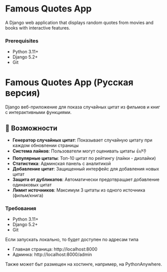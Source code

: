 # Famous Quotes App

A Django web application that displays random quotes from movies and books with interactive features.

### Prerequisites
- Python 3.11+
- Django 5.2+
- Git

# Famous Quotes App (Русская версия)

Django веб-приложение для показа случайных цитат из фильмов и книг с интерактивными функциями.

## 🌟 Возможности

- **Генератор случайных цитат**: Показывает случайную цитату при каждом обновлении страницы
- **Система лайков**: Пользователи могут оценивать цитаты 👍/👎
- **Популярные цитаты**: Топ-10 цитат по рейтингу (лайки - дизлайки)
- **Статистика**: Админская панель с аналитикой
- **Добавление цитат**: Защищенный интерфейс для добавления новых цитат
- **Защита от дубликатов**: Автоматически предотвращает добавление одинаковых цитат
- **Лимит источников**: Максимум 3 цитаты из одного источника (фильм/книга)

### Требования
- Python 3.11+
- Django 5.2+
- Git

Если запускать локально, то будет доступен по адресам типа
   - Главная страница: http://localhost:8000
   - Админка: http://localhost:8000/admin

Также может быт размещен на хостинге, например, на PythonAnywhere.
